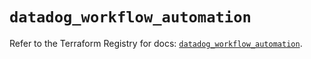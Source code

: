 # `datadog_workflow_automation`

Refer to the Terraform Registry for docs: [`datadog_workflow_automation`](https://registry.terraform.io/providers/datadog/datadog/3.77.0/docs/resources/workflow_automation).
